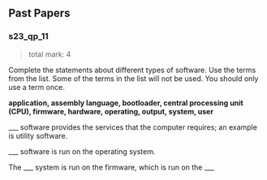 ## Past Papers
### s23_qp_11
> total mark: 4

Complete the statements about different types of software.
Use the terms from the list.
Some of the terms in the list will not be used. You should only use a term once.

**application, assembly language, bootloader, central processing unit (CPU), firmware, hardware, operating, output, system, user**

\___ software provides the services that the computer requires; an example is utility software.

\___ software is run on the operating system.

The \___ system is run on the firmware, which is run on the \___